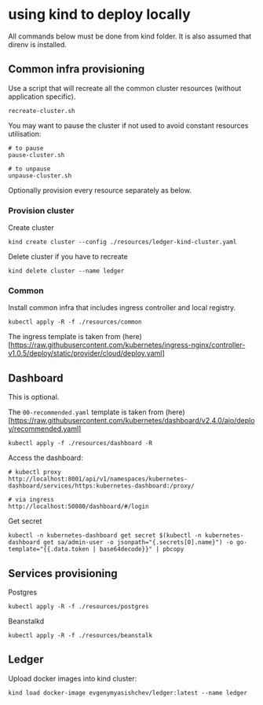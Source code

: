 # using kind to deploy locally

All commands below must be done from kind folder. It is also assumed that direnv is installed.

## Common infra provisioning

Use a script that will recreate all the common cluster resources (without application specific).
```
recreate-cluster.sh
```

You may want to pause the cluster if not used to avoid constant resources utilisation:
```
# to pause
pause-cluster.sh

# to unpause
unpause-cluster.sh
```

Optionally provision every resource separately as below.

### Provision cluster

Create cluster
```
kind create cluster --config ./resources/ledger-kind-cluster.yaml
```

Delete cluster if you have to recreate
```
kind delete cluster --name ledger
```

### Common

Install common infra that includes ingress controller and local registry.
```
kubectl apply -R -f ./resources/common
```

The ingress template is taken from (here)[https://raw.githubusercontent.com/kubernetes/ingress-nginx/controller-v1.0.5/deploy/static/provider/cloud/deploy.yaml]


## Dashboard

This is optional.

The `00-recommended.yaml` template is taken from (here)[https://raw.githubusercontent.com/kubernetes/dashboard/v2.4.0/aio/deploy/recommended.yaml]
```
kubectl apply -f ./resources/dashboard -R
```

Access the dashboard:
```
# kubectl proxy
http://localhost:8001/api/v1/namespaces/kubernetes-dashboard/services/https:kubernetes-dashboard:/proxy/

# via ingress
http://localhost:50080/dashboard/#/login
```

Get secret
```
kubectl -n kubernetes-dashboard get secret $(kubectl -n kubernetes-dashboard get sa/admin-user -o jsonpath="{.secrets[0].name}") -o go-template="{{.data.token | base64decode}}" | pbcopy
```

## Services provisioning

Postgres
```
kubectl apply -R -f ./resources/postgres
```

Beanstalkd
```
kubectl apply -R -f ./resources/beanstalk
```

## Ledger

Upload docker images into kind cluster:
```
kind load docker-image evgenymyasishchev/ledger:latest --name ledger
```
